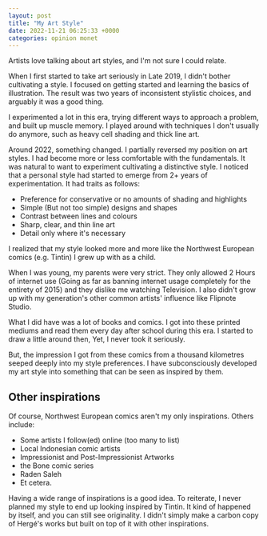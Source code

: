 ```yaml
---
layout: post
title: "My Art Style"
date: 2022-11-21 06:25:33 +0000
categories: opinion monet
---
```


Artists love talking about art styles, and I'm not sure I could relate.

When I first started to take art seriously in Late 2019, I didn't bother cultivating a style. I focused on getting started and learning the basics of illustration. The result was two years of inconsistent stylistic choices, and arguably it was a good thing.

I experimented a lot in this era, trying different ways to approach a problem, and built up muscle memory. I played around with techniques I don't usually do anymore, such as heavy cell shading and thick line art.

Around 2022, something changed. I partially reversed my position on art styles. I had become more or less comfortable with the fundamentals. It was natural to want to experiment cultivating a distinctive style. I noticed that a personal style had started to emerge from 2+ years of experimentation. It had traits as follows:

- Preference for conservative or no amounts of shading and highlights
- Simple (But not too simple) designs and shapes
- Contrast between lines and colours
- Sharp, clear, and thin line art
- Detail only where it's necessary

I realized that my style looked more and more like the Northwest European comics (e.g. Tintin) I grew up with as a child.

When I was young, my parents were very strict. They only allowed 2 Hours of internet use (Going as far as banning internet usage completely for the entirety of 2015) and they dislike me watching Television. I also didn't grow up with my generation's other common artists' influence like Flipnote Studio.

What I did have was a lot of books and comics. I got into these printed mediums and read them every day after school during this era. I started to draw a little around then, Yet, I never took it seriously.

But, the impression I got from these comics from a thousand kilometres seeped deeply into my style preferences. I have subconsciously developed my art style into something that can be seen as inspired by them.

## Other inspirations

Of course, Northwest European comics aren't my only inspirations. Others include:

- Some artists I follow(ed) online (too many to list)
- Local Indonesian comic artists
- Impressionist and Post-Impressionist Artworks
- the Bone comic series
- Raden Saleh
- Et cetera.

Having a wide range of inspirations is a good idea. To reiterate, I never planned my style to end up looking inspired by Tintin. It kind of happened by itself, and you can still see originality. I didn't simply make a carbon copy of Hergé's works but built on top of it with other inspirations.
